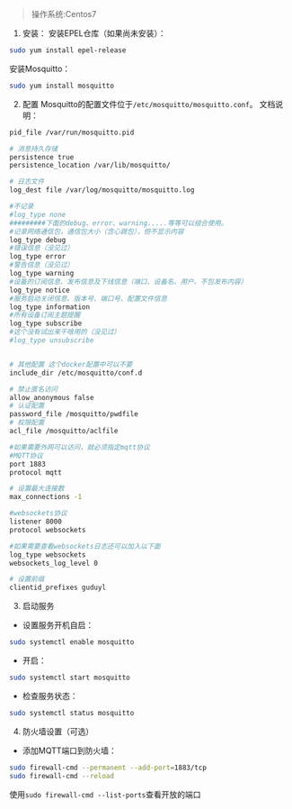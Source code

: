  >操作系统:Centos7
1. 安装：
安装EPEL仓库（如果尚未安装）：
```bash
sudo yum install epel-release
```

安装Mosquitto：
```bash
sudo yum install mosquitto
```

2. 配置
Mosquitto的配置文件位于`/etc/mosquitto/mosquitto.conf`。
文档说明：
```bash
pid_file /var/run/mosquitto.pid

# 消息持久存储
persistence true
persistence_location /var/lib/mosquitto/

# 日志文件
log_dest file /var/log/mosquitto/mosquitto.log

#不记录
#log_type none
#########下面的debug、error、warning.....等等可以组合使用。
#记录网络通信包，通信包大小（含心跳包），但不显示内容
log_type debug
#错误信息（没见过）
log_type error
#警告信息（没见过）
log_type warning
#设备的订阅信息、发布信息及下线信息（端口、设备名、用户、不包发布内容）
log_type notice
#服务启动关闭信息、版本号、端口号、配置文件信息
log_type information
#所有设备订阅主题提醒
log_type subscribe
#这个没有试出来干啥用的（没见过）
#log_type unsubscribe


# 其他配置 这个docker配置中可以不要
include_dir /etc/mosquitto/conf.d

# 禁止匿名访问
allow_anonymous false
# 认证配置
password_file /mosquitto/pwdfile
# 权限配置
acl_file /mosquitto/aclfile

#如果需要外网可以访问，就必须指定mqtt协议
#MQTT协议
port 1883
protocol mqtt

# 设置最大连接数
max_connections -1

#websockets协议
listener 8000 
protocol websockets

#如果需要查看websockets日志还可以加入以下面
log_type websockets
websockets_log_level 0

# 设置前缀
clientid_prefixes guduyl


```

3. 启动服务
- 设置服务开机自启：
```bash
sudo systemctl enable mosquitto
```
* 开启：
```bash
sudo systemctl start mosquitto
```
- 检查服务状态：
```bash
sudo systemctl status mosquitto
```

4. 防火墙设置（可选）
- 添加MQTT端口到防火墙：
```bash
sudo firewall-cmd --permanent --add-port=1883/tcp
sudo firewall-cmd --reload
```

使用`sudo firewall-cmd --list-ports`查看开放的端口